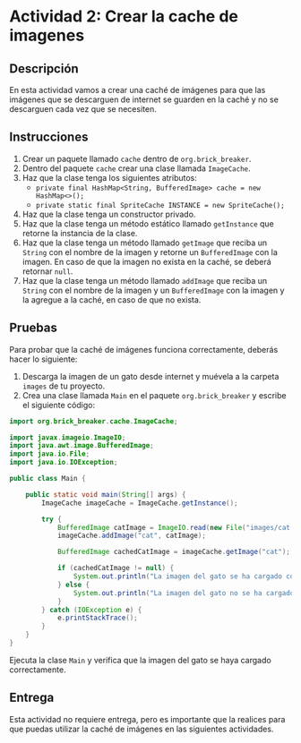 # Actividad 2: Crear la cache de imagenes

## Descripción

En esta actividad vamos a crear una caché de imágenes para que las imágenes que se descarguen de internet se guarden en
la caché y no se descarguen cada vez que se necesiten.

## Instrucciones

1. Crear un paquete llamado `cache` dentro de `org.brick_breaker`.
2. Dentro del paquete `cache` crear una clase llamada `ImageCache`.
3. Haz que la clase tenga los siguientes atributos:
    * `private final HashMap<String, BufferedImage> cache = new HashMap<>();`
    * `private static final SpriteCache INSTANCE = new SpriteCache();`
4. Haz que la clase tenga un constructor privado.
5. Haz que la clase tenga un método estático llamado `getInstance` que retorne la instancia de la clase.
6. Haz que la clase tenga un método llamado `getImage` que reciba un `String` con el nombre de la imagen y retorne un
   `BufferedImage` con la imagen. En caso de que la imagen no exista en la caché, se deberá retornar `null`.
7. Haz que la clase tenga un método llamado `addImage` que reciba un `String` con el nombre de la imagen y un
   `BufferedImage` con la imagen y la agregue a la caché, en caso de que no exista.

## Pruebas

Para probar que la caché de imágenes funciona correctamente, deberás hacer lo siguiente:

1. Descarga la imagen de un gato desde internet y muévela a la carpeta `images` de tu proyecto.
2. Crea una clase llamada `Main` en el paquete `org.brick_breaker` y escribe el siguiente código:

```java
import org.brick_breaker.cache.ImageCache;

import javax.imageio.ImageIO;
import java.awt.image.BufferedImage;
import java.io.File;
import java.io.IOException;

public class Main {

    public static void main(String[] args) {
        ImageCache imageCache = ImageCache.getInstance();

        try {
            BufferedImage catImage = ImageIO.read(new File("images/cat.jpg"));
            imageCache.addImage("cat", catImage);

            BufferedImage cachedCatImage = imageCache.getImage("cat");

            if (cachedCatImage != null) {
                System.out.println("La imagen del gato se ha cargado correctamente.");
            } else {
                System.out.println("La imagen del gato no se ha cargado correctamente.");
            }
        } catch (IOException e) {
            e.printStackTrace();
        }
    }
}
```

Ejecuta la clase `Main` y verifica que la imagen del gato se haya cargado correctamente.

## Entrega

Esta actividad no requiere entrega, pero es importante que la realices para que puedas utilizar la caché de imágenes en
las siguientes actividades.